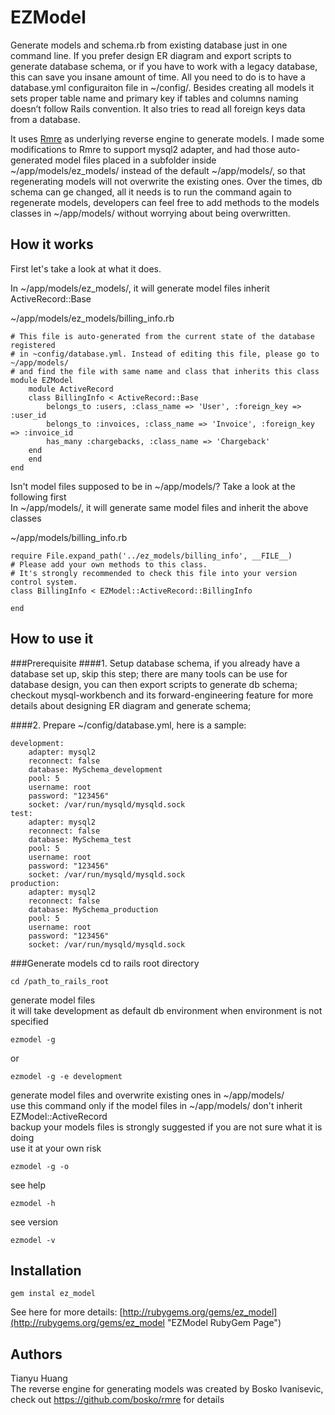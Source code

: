 # EZModel
Generate models and schema.rb from existing database just in one command line. If you prefer design ER diagram and export scripts to generate database schema, or if you have to work with a legacy database, this can save you insane amount of time. All you need to do is to have a database.yml configuraiton file in ~/config/. Besides creating all models it sets proper table name and primary key if tables and columns naming doesn’t follow Rails convention. It also tries to read all foreign keys data from a database.     

It uses [Rmre](https://github.com/bosko/rmre "Rmre") as underlying reverse engine to generate models. I made some modifications to Rmre to support mysql2 adapter, and had those auto-generated model files placed in a subfolder inside ~/app/models/ez_models/ instead of the default ~/app/models/, so that regenerating models will not overwrite the existing ones. Over the times, db schema can ge changed, all it needs is to run the command again to regenerate models, developers can feel free to add methods to the models classes in ~/app/models/ without worrying about being overwritten.


## How it works
First let's take a look at what it does.

In ~/app/models/ez_models/, it will generate model files inherit ActiveRecord::Base    

~/app/models/ez_models/billing_info.rb

	# This file is auto-generated from the current state of the database registered
	# in ~config/database.yml. Instead of editing this file, please go to ~/app/models/
	# and find the file with same name and class that inherits this class
	module EZModel
	    module ActiveRecord
		class BillingInfo < ActiveRecord::Base
		    belongs_to :users, :class_name => 'User', :foreign_key => :user_id
		    belongs_to :invoices, :class_name => 'Invoice', :foreign_key => :invoice_id
		    has_many :chargebacks, :class_name => 'Chargeback'
		end
	    end
	end

Isn't model files supposed to be in ~/app/models/? Take a look at the following first   
In ~/app/models/, it will generate same model files and inherit the above classes   

~/app/models/billing_info.rb

	require File.expand_path('../ez_models/billing_info', __FILE__)
	# Please add your own methods to this class.
	# It's strongly recommended to check this file into your version control system.
	class BillingInfo < EZModel::ActiveRecord::BillingInfo

	end


## How to use it
###Prerequisite
####1. Setup database schema, if you already have a database set up, skip this step;
there are many tools can be use for database design, you can then export scripts to generate db schema;   
checkout mysql-workbench and its forward-engineering feature for more details about designing ER diagram and generate schema;    

####2. Prepare ~/config/database.yml, here is a sample:   

	development:
		adapter: mysql2
		reconnect: false
		database: MySchema_development
		pool: 5
		username: root
		password: "123456"
		socket: /var/run/mysqld/mysqld.sock
	test:
		adapter: mysql2
		reconnect: false
		database: MySchema_test
		pool: 5
		username: root
		password: "123456"
		socket: /var/run/mysqld/mysqld.sock
	production:
		adapter: mysql2
		reconnect: false
		database: MySchema_production
		pool: 5
		username: root
		password: "123456"
		socket: /var/run/mysqld/mysqld.sock

###Generate models
cd to rails root directory   

	cd /path_to_rails_root

generate model files   
it will take development as default db environment when environment is not specified  
   
	ezmodel -g
or   

	ezmodel -g -e development

generate model files and overwrite existing ones in ~/app/models/   
use this command only if the model files in ~/app/models/ don't inherit EZModel::ActiveRecord    
backup your models files is strongly suggested if you are not sure what it is doing   
use it at your own risk   

	ezmodel -g -o

see help   

	ezmodel -h

see version   

	ezmodel -v

## Installation
    gem instal ez_model   

See here for more details: [http://rubygems.org/gems/ez_model](http://rubygems.org/gems/ez_model "EZModel RubyGem Page")   

## Authors
Tianyu Huang   
The reverse engine for generating models was created by Bosko Ivanisevic, check out https://github.com/bosko/rmre for details


